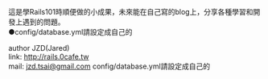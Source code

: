 這是學Rails101時順便做的小成果，未來能在自己寫的blog上，分享各種學習和開發上遇到的問題。<br>
●config/database.yml請設定成自己的<br>


author JZD(Jared) <br>
link: http://rails.0cafe.tw <br>
mail: jzd.tsai@gmail.com
config/database.yml請設定成自己的
